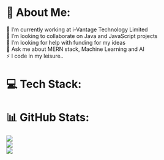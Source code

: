 # 💫 About Me:
🔭 I’m currently working at i-Vantage Technology Limited<br>👯 I’m looking to collaborate on Java and JavaScript projects<br>🤝 I’m looking for help with funding for my ideas<br>💬 Ask me about MERN stack, Machine Learning and AI<br>⚡ I code in my leisure.. 

# 💻 Tech Stack:

# 📊 GitHub Stats:
![](https://github-readme-stats.vercel.app/api?username=flex-akin&theme=radical&hide_border=false&include_all_commits=true&count_private=true)<br/>
![](https://github-readme-streak-stats.herokuapp.com/?user=flex-akin&theme=radical&hide_border=false)<br/>
![](https://github-readme-stats.vercel.app/api/top-langs/?username=flex-akin&theme=radical&hide_border=false&include_all_commits=true&count_private=true&layout=compact)

